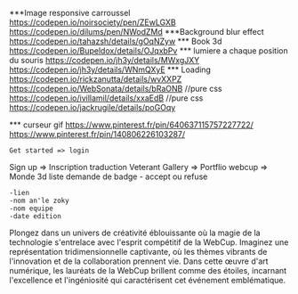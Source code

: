 ***Image responsive carroussel
	https://codepen.io/noirsociety/pen/ZEwLGXB 
	https://codepen.io/dilums/pen/NWodZMd
***Background blur effect
	https://codepen.io/tahazsh/details/gOqNZyw
*** Book 3d
	https://codepen.io/Bupeldox/details/OJqxbPv
*** lumiere a chaque position du souris
	https://codepen.io/jh3y/details/MWxgJXY
	https://codepen.io/jh3y/details/WNmQXyE
*** Loading
	https://codepen.io/rickzanutta/details/wvXXPZ
	https://codepen.io/WebSonata/details/bRaONB //pure css
	https://codepen.io/ivillamil/details/xxaEdB //pure css
	https://codepen.io/jackrugile/details/poGOqy

*** curseur gif
	https://www.pinterest.fr/pin/640637115757227722/
	https://www.pinterest.fr/pin/140806226103287/

	Get started => login
Sign up => Inscription 
traduction
Veterant Gallery =>
Portflio webcup => Monde 3d 
liste demande de badge
	- accept ou refuse

	-lien
	-nom an'le zoky
	-nom equipe
	-date edition 

Plongez dans un univers de créativité éblouissante où la magie de
la technologie s'entrelace avec l'esprit compétitif de la WebCup.
Imaginez une représentation tridimensionnelle captivante, où les
thèmes vibrants de l'innovation et de la collaboration prennent
vie. Dans cette œuvre d'art numérique, les lauréats de la WebCup
brillent comme des étoiles, incarnant l'excellence et
l'ingéniosité qui caractérisent cet événement emblématique.